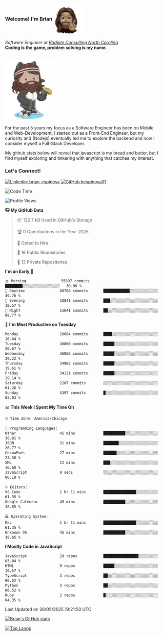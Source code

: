 ###  Welcome! I'm Brian <img align="center" src="https://github.com/bespinosa01/bespinosa01/blob/main/assets/peace-animoji.png" height="100" /></h2>
<p><em>Software Engineer at <a href="https://www.radiateconsulting.coop/north-carolina-tech-coop">Radiate Consulting North Carolina</a>
 <br/>
<!-- </br>Developer Consultant at <a href="https://codethedream.org/">Code The Dream</a> -->
</em> <b>Coding is the game, problem solving is my name.</b></p>

<br/>


 <img align="center" src="https://github.com/bespinosa01/bespinosa01/blob/main/assets/octo-me.png" height="200" /> 
 <p>
 For the past 5 years my focus as a Software Engineer has been on Mobile and Web-Development. I started out as a Front-End Engineer, but my curiosity and (Nodejs) eventually led me to explore the backend and now I consider myself a Full-Stack Developer.
</p>
<p>
 My github stats below will reveal that javascript is my bread and butter, but I find myself exploring and tinkering with anything that catches my interest. 
 </p>
 
 
### Let's Connect!

[![Linkedin: brian-espinosa](https://img.shields.io/badge/-brian--espinosa-blue?style=flat-square&logo=Linkedin&logoColor=white&link=https://www.linkedin.com/in/brian-espinosa/)](https://www.linkedin.com/in/brian-espinosa/)
[![GitHub bespinosa01](https://img.shields.io/github/followers/bespinosa01?label=follow&style=social)](https://github.com/bespinosa01)



<!--START_SECTION:waka-->
![Code Time](http://img.shields.io/badge/Code%20Time-1%2C798%20hrs%2047%20mins-blue)

![Profile Views](http://img.shields.io/badge/Profile%20Views-0-blue)

**🐱 My GitHub Data** 

> 📦 132.7 kB Used in GitHub's Storage 
 > 
> 🏆 0 Contributions in the Year 2025
 > 
> 💼 Opted to Hire
 > 
> 📜 18 Public Repositories 
 > 
> 🔑 13 Private Repositories 
 > 
**I'm an Early 🐤** 

```text
🌞 Morning                55097 commits       ████████░░░░░░░░░░░░░░░░░   30.90 % 
🌆 Daytime                88708 commits       ████████████░░░░░░░░░░░░░   49.76 % 
🌃 Evening                18841 commits       ███░░░░░░░░░░░░░░░░░░░░░░   10.57 % 
🌙 Night                  15641 commits       ██░░░░░░░░░░░░░░░░░░░░░░░   08.77 % 
```
📅 **I'm Most Productive on Tuesday** 

```text
Monday                   28604 commits       ████░░░░░░░░░░░░░░░░░░░░░   16.04 % 
Tuesday                  36860 commits       █████░░░░░░░░░░░░░░░░░░░░   20.67 % 
Wednesday                36056 commits       █████░░░░░░░░░░░░░░░░░░░░   20.22 % 
Thursday                 34962 commits       █████░░░░░░░░░░░░░░░░░░░░   19.61 % 
Friday                   34121 commits       █████░░░░░░░░░░░░░░░░░░░░   19.14 % 
Saturday                 2287 commits        ░░░░░░░░░░░░░░░░░░░░░░░░░   01.28 % 
Sunday                   5397 commits        █░░░░░░░░░░░░░░░░░░░░░░░░   03.03 % 
```


📊 **This Week I Spent My Time On** 

```text
🕑︎ Time Zone: America/Chicago

💬 Programming Languages: 
Other                    45 mins             ██████████░░░░░░░░░░░░░░░   38.81 % 
JSON                     31 mins             ███████░░░░░░░░░░░░░░░░░░   26.77 % 
CocoaPods                27 mins             ██████░░░░░░░░░░░░░░░░░░░   23.38 % 
XML                      12 mins             ███░░░░░░░░░░░░░░░░░░░░░░   10.68 % 
JavaScript               0 secs              ░░░░░░░░░░░░░░░░░░░░░░░░░   00.19 % 

🔥 Editors: 
VS Code                  1 hr 11 mins        ███████████████░░░░░░░░░░   61.35 % 
Google Calendar          45 mins             ██████████░░░░░░░░░░░░░░░   38.65 % 

💻 Operating System: 
Mac                      1 hr 11 mins        ███████████████░░░░░░░░░░   61.35 % 
Unknown OS               45 mins             ██████████░░░░░░░░░░░░░░░   38.65 % 
```

**I Mostly Code in JavaScript** 

```text
JavaScript               29 repos            ████████████████░░░░░░░░░   63.04 % 
HTML                     9 repos             █████░░░░░░░░░░░░░░░░░░░░   19.57 % 
TypeScript               3 repos             ██░░░░░░░░░░░░░░░░░░░░░░░   06.52 % 
Python                   3 repos             ██░░░░░░░░░░░░░░░░░░░░░░░   06.52 % 
Ruby                     2 repos             █░░░░░░░░░░░░░░░░░░░░░░░░   04.35 % 
```




 Last Updated on 28/05/2025 19:21:50 UTC
<!--END_SECTION:waka-->


<!--  Github STATS -->
[![Brian's GitHub stats](https://github-readme-stats.vercel.app/api?username=bespinosa01&hide=stars,contribs&count_private=true&show_icons=true)](https://github.com/anuraghazra/github-readme-stats)

[![Top Langs](https://github-readme-stats.vercel.app/api/top-langs/?username=bespinosa01&layout=compact)](https://github.com/anuraghazra/github-readme-stats)



<!--
**bespinosa01/bespinosa01** is a ✨ _special_ ✨ repository because its `README.md` (this file) appears on your GitHub profile.

Here are some ideas to get you started:

- 🔭 I’m currently working on ...
- 🌱 I’m currently learning ...
- 👯 I’m looking to collaborate on ...
- 🤔 I’m looking for help with ...
- 💬 Ask me about ...
- 📫 How to reach me: ...
- 😄 Pronouns: ...
- ⚡ Fun fact: ...
-->
